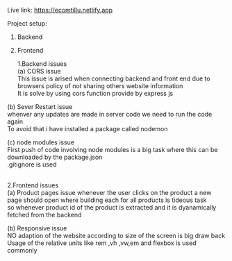   Live  link:  https://ecomtillu.netlify.app

Project setup: 
1. Backend
2. Frontend

   1.Backend issues<br>
   (a) CORS issue<br>
   This issue is arised when connecting backend and front end due to browsers policy of not sharing others website information<br>
   It is solve by using cors function provide by express js<br>
   
  (b) Sever Restart issue<br>
   whenver any updates are made in server code we need to run the code again<br>
   To avoid that i have installed a package called nodemon<br>
   
   (c)  node modules issue<br>
   First push of code involving node modules is a big task where this can be downloaded by the package.json<br>
   .gitignore is used<br><br>
   
   2.Frontend issues<br>
   (a) Product pages issue
   whenever the user clicks on the product a new page should open where building each for all products is tideous task<br>
   so whenever product id of the product is extracted and it is dyanamically fetched from the backend<br>
   
   (b)  Responsive issue<br>
   NO adaption of the website according to size of the screen is big draw back<br>
   Usage of the relative units like rem ,vh ,vw,em and flexbox is used  commonly<br>


 
   
   

